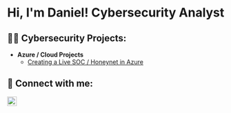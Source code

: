 <h1>Hi, I'm Daniel! Cybersecurity Analyst </a></h1>

<h2>👨‍💻 Cybersecurity Projects:</h2>

- <b>Azure / Cloud Projects </b>
  - [Creating a Live SOC / Honeynet in Azure](https://github.com/DanielDimas1/Azure-SOC)


<h2> 🤳 Connect with me:</h2>


[<img align="left" alt="DanielDimas | LinkedIn" width="22px" src="https://cdn.jsdelivr.net/npm/simple-icons@v3/icons/linkedin.svg" />][linkedin]



[linkedin]: https://www.linkedin.com/in/daniel-dimas793/

